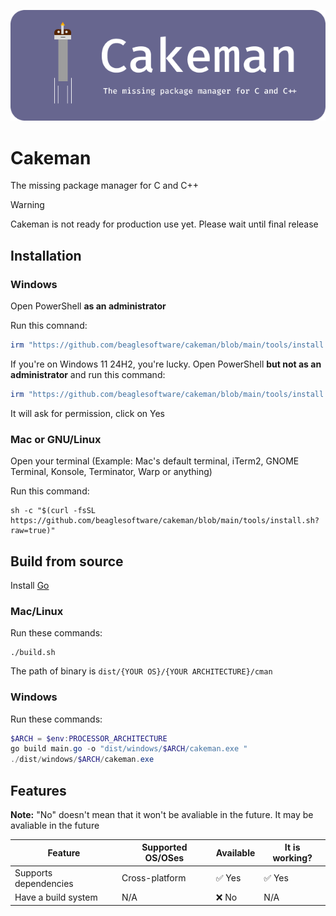![Cakeman Poster](assets/Poster.png)
# Cakeman
The missing package manager for C and C++

> [!WARNING]
> Cakeman is not ready for production use yet. Please wait until final release

## Installation
### Windows
Open PowerShell **as an administrator**

Run this comnand:
```powershell
irm "https://github.com/beaglesoftware/cakeman/blob/main/tools/install.ps1?raw=true" | iex
```

If you're on Windows 11 24H2, you're lucky. Open PowerShell **but not as an administrator** and run this command:
```powershell
irm "https://github.com/beaglesoftware/cakeman/blob/main/tools/install.ps1?raw=true" | sudo iex
```
It will ask for permission, click on Yes

### Mac or GNU/Linux
Open your terminal (Example: Mac's default terminal, iTerm2, GNOME Terminal, Konsole, Terminator, Warp or anything)

Run this command:
```shell
sh -c "$(curl -fsSL https://github.com/beaglesoftware/cakeman/blob/main/tools/install.sh?raw=true)"
```

## Build from source
Install [Go](https://go.dev/dl/)

### Mac/Linux
Run these commands:
```shell
./build.sh
```

The path of binary is `dist/{YOUR OS}/{YOUR ARCHITECTURE}/cman`

### Windows
Run these commands:
```powershell
$ARCH = $env:PROCESSOR_ARCHITECTURE
go build main.go -o "dist/windows/$ARCH/cakeman.exe "
./dist/windows/$ARCH/cakeman.exe 
```

## Features

**Note:** "No" doesn't mean that it won't be avaliable in the future. It may be avaliable in the future

| Feature               | Supported OS/OSes | Available | It is working? |
|-----------------------|-------------------|-----------|----------------|
| Supports dependencies | Cross-platform     | ✅ Yes     | ✅ Yes          |
| Have a build system   | N/A               | ❌ No      | N/A            |